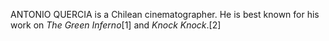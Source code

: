 ANTONIO QUERCIA is a Chilean cinematographer. He is best known for his work on _The Green Inferno_[1] and _Knock Knock_.[2]
